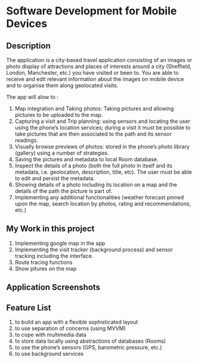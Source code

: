 # Software Development for Mobile Devices

## Description
The application is a city-based travel application consisting of an images or  photo display of attractions and places of interests around a city (Sheffield, London,  Manchester, etc.) you have visited or been to. You are able to receive and edit relevant  information about the images on mobile device and to organise them along geolocated visits.

The app will alow to :
1. Map integration and Taking photos: Taking pictures and allowing pictures to be uploaded to the map.
2.  Capturing a visit and Trip planning: using sensors and locating the user using the phone’s  location services; during a visit it must be possible to take pictures that are then associated to  the path and its sensor readings. 
3.  Visually browse previews of photos: stored in the phone’s photo library (gallery) using a number of strategies.
4.   Saving the pictures and metadata to local Room database.
5.   Inspect the details of a photo (both the full photo in itself and its metadata, i.e. geolocation, description, title, etc). The user must be able to edit and persist the metadata.
6.   Showing details of a photo including its location on a map and the details of the path the picture is part of.
7.   Implementing any additional functionalities (weather forecast pinned upon the map,  search location by photos, rating and recommendations, etc.)

## My Work in this project
1. Implementing google map in the app
2. Implementing the visit tracker (background process) and sensor tracking including the interface.
3. Route tracing functions
4. Show pitures on the map

## Application Screenshots


## Feature List
1. to build an app with a flexible sophisticated layout
2. to use separation of concerns (using MVVM)
3. to cope with multimedia data
4. to store data locally using abstractions of databases (Rooms)
5. to use the phone’s sensors (GPS, barometric pressure, etc.)
6. to use background services





